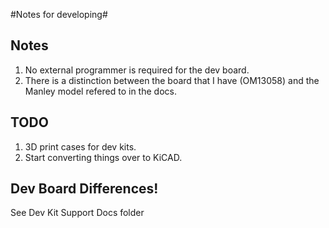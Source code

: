 #Notes for developing#

## Notes ##
1. No external programmer is required for the dev board.
2. There is a distinction between the board that I have (OM13058) and the Manley model refered to in the docs.

## TODO ##
1. 3D print cases for dev kits.
2. Start converting things over to KiCAD.

## Dev Board Differences! ##
See Dev Kit Support Docs folder